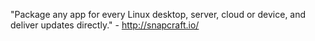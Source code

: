 "Package any app for every Linux desktop, server, cloud or device, and deliver updates directly." - <http://snapcraft.io/>
